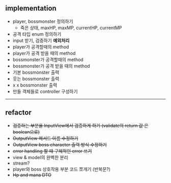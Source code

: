 implementation
----------------
- player, bossmonster 정의하기
  - 죽은 상태, maxHP, maxMP, currentHP, currentMP
- 공격 타입  enum 정의하기
- input 받기, 검증하기 **예외처리**
- player가 공격할때의 method
- player가 공격 받을 때의 method
- bossmonster가 공격할때의 method
- bossmonster가 공격 받을 때의 method
- 기본 bossmonster 출력
- 웃는 bossmonster 출력
- x x bossmonster 출력
- 만들 객체들로 controller 구성하기
--------------------------------------
refactor
-----------
- ~~검증하는 부분을 InputView에서 검증하게 하기 (validate의 return 값 은 boolean으로)~~
- ~~OutputView 메서드 이름 수정하기~~
- ~~OutputView boss character 출력 방식 수정하기~~
- ~~error handling 할 때 구체적인 error 쓰기~~
- view & model의 완벽한 분리
- stream?
- player와 boss 상호작용 부분 코드 쪼개기 (반복문?)
- ~~Hp and mana DTO~~

